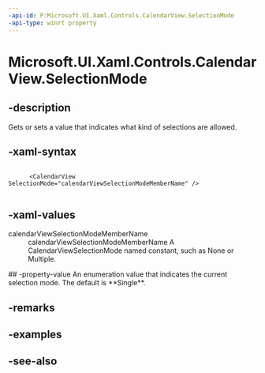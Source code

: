 ```yaml
---
-api-id: P:Microsoft.UI.Xaml.Controls.CalendarView.SelectionMode
-api-type: winrt property
---
```


<!-- Property syntax
public Windows.UI.Xaml.Controls.CalendarViewSelectionMode SelectionMode { get;  set; }
-->

# Microsoft.UI.Xaml.Controls.CalendarView.SelectionMode

## -description
Gets or sets a value that indicates what kind of selections are allowed.

## -xaml-syntax
```xaml

      <CalendarView SelectionMode="calendarViewSelectionModeMemberName" />
    
```


## -xaml-values
<dl><dt>calendarViewSelectionModeMemberName</dt><dd>calendarViewSelectionModeMemberName A CalendarViewSelectionMode named constant, such as None or Multiple.</dd>
</dl>
## -property-value
An enumeration value that indicates the current selection mode. The default is **Single**.

## -remarks

## -examples

## -see-also
